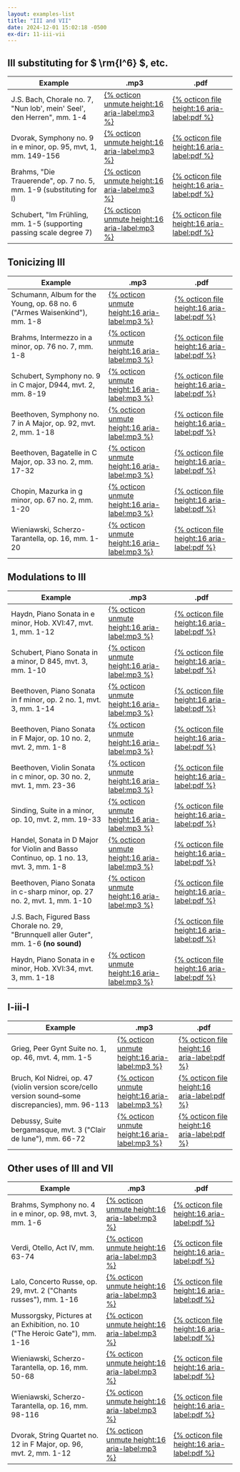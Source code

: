 ```yaml
---
layout: examples-list
title: "III and VII"
date: 2024-12-01 15:02:18 -0500
ex-dir: 11-iii-vii
---
```


## III substituting for $ \rm{I^6} $, etc.

<table class="tablesaw tablesaw-stack" data-tablesaw-mode="stack">
  <thead>
    <tr>
      <th>Example</th>
      <th>.mp3</th>
      <th>.pdf</th>
    </tr>
  </thead>
  <tbody>
    <tr>
      <td>J.S. Bach, Chorale no. 7, &quot;Nun lob', mein' Seel', den Herren&quot;, mm. 1-4</td>
      <td><a href="{{site.baseurl}}/examples/{{page.ex-dir}}/37a.mp3">{% octicon unmute height:16 aria-label:mp3 %}</a></td>
      <td><a href="{{site.baseurl}}/examples/{{page.ex-dir}}/37a.pdf">{% octicon file height:16 aria-label:pdf %}</a></td>
    </tr>
    <tr>
      <td>Dvorak, Symphony no. 9 in e minor, op. 95, mvt, 1, mm. 149-156</td>
      <td><a href="{{site.baseurl}}/examples/{{page.ex-dir}}/37b.mp3">{% octicon unmute height:16 aria-label:mp3 %}</a></td>
      <td><a href="{{site.baseurl}}/examples/{{page.ex-dir}}/37b.pdf">{% octicon file height:16 aria-label:pdf %}</a></td>
    </tr>
    <tr>
      <td>Brahms, &quot;Die Trauerende&quot;, op. 7 no. 5, mm. 1-9 (substituting for I) </td>
      <td><a href="{{site.baseurl}}/examples/{{page.ex-dir}}/37d.mp3">{% octicon unmute height:16 aria-label:mp3 %}</a></td>
      <td><a href="{{site.baseurl}}/examples/{{page.ex-dir}}/37d.pdf">{% octicon file height:16 aria-label:pdf %}</a></td>
    </tr>
    <tr>
      <td>Schubert, &quot;Im Fr&uuml;hling, mm. 1-5 (supporting passing scale degree 7) </td>
      <td><a href="{{site.baseurl}}/examples/{{page.ex-dir}}/37e.mp3">{% octicon unmute height:16 aria-label:mp3 %}</a></td>
      <td><a href="{{site.baseurl}}/examples/{{page.ex-dir}}/37e.pdf">{% octicon file height:16 aria-label:pdf %}</a></td>
    </tr>

  </tbody>
</table>

## Tonicizing III

<table class="tablesaw tablesaw-stack" data-tablesaw-mode="stack">
  <thead>
    <tr>
      <th>Example</th>
      <th>.mp3</th>
      <th>.pdf</th>
    </tr>
  </thead>
  <tbody>
    <tr>
      <td>Schumann, Album for the Young, op. 68 no. 6 (&quot;Armes Waisenkind&quot;), mm. 1-8</td>
      <td><a href="{{site.baseurl}}/examples/{{page.ex-dir}}/37f.mp3">{% octicon unmute height:16 aria-label:mp3 %}</a></td>
      <td><a href="{{site.baseurl}}/examples/{{page.ex-dir}}/37f.pdf">{% octicon file height:16 aria-label:pdf %}</a></td>
    </tr>
    <tr>
      <td>Brahms, Intermezzo in a minor, op. 76 no. 7, mm. 1-8</td>
      <td><a href="{{site.baseurl}}/examples/{{page.ex-dir}}/37g.mp3">{% octicon unmute height:16 aria-label:mp3 %}</a></td>
      <td><a href="{{site.baseurl}}/examples/{{page.ex-dir}}/37g.pdf">{% octicon file height:16 aria-label:pdf %}</a></td>
    </tr>
    <tr>
      <td>Schubert, Symphony no. 9 in C major, D944, mvt. 2, mm. 8-19</td>
      <td><a href="{{site.baseurl}}/examples/{{page.ex-dir}}/37h.mp3">{% octicon unmute height:16 aria-label:mp3 %}</a></td>
      <td><a href="{{site.baseurl}}/examples/{{page.ex-dir}}/37h.pdf">{% octicon file height:16 aria-label:pdf %}</a></td>
    </tr>
    <tr>
      <td>Beethoven, Symphony no. 7 in A Major, op. 92, mvt. 2, mm. 1-18</td>
      <td><a href="{{site.baseurl}}/examples/{{page.ex-dir}}/37i.mp3">{% octicon unmute height:16 aria-label:mp3 %}</a></td>
      <td><a href="{{site.baseurl}}/examples/{{page.ex-dir}}/37i.pdf">{% octicon file height:16 aria-label:pdf %}</a></td>
    </tr>
    <tr>
      <td>Beethoven, Bagatelle in C Major, op. 33 no. 2, mm. 17-32</td>
      <td><a href="{{site.baseurl}}/examples/{{page.ex-dir}}/37j.mp3">{% octicon unmute height:16 aria-label:mp3 %}</a></td>
      <td><a href="{{site.baseurl}}/examples/{{page.ex-dir}}/37j.pdf">{% octicon file height:16 aria-label:pdf %}</a></td>
    </tr>
    <tr>
      <td>Chopin, Mazurka in g minor, op. 67 no. 2, mm. 1-20</td>
      <td><a href="{{site.baseurl}}/examples/{{page.ex-dir}}/37k.mp3">{% octicon unmute height:16 aria-label:mp3 %}</a></td>
      <td><a href="{{site.baseurl}}/examples/{{page.ex-dir}}/37k.pdf">{% octicon file height:16 aria-label:pdf %}</a></td>
    </tr>
    <tr>
      <td>Wieniawski, Scherzo-Tarantella, op. 16, mm. 1-20</td>
      <td><a href="{{site.baseurl}}/examples/{{page.ex-dir}}/37l.mp3">{% octicon unmute height:16 aria-label:mp3 %}</a></td>
      <td><a href="{{site.baseurl}}/examples/{{page.ex-dir}}/37l.pdf">{% octicon file height:16 aria-label:pdf %}</a></td>
    </tr>

  </tbody>
</table>

## Modulations to III

<table class="tablesaw tablesaw-stack" data-tablesaw-mode="stack">
  <thead>
    <tr>
      <th>Example</th>
      <th>.mp3</th>
      <th>.pdf</th>
    </tr>
  </thead>
  <tbody>
    <tr>
      <td>Haydn, Piano Sonata in e minor, Hob. XVI:47, mvt. 1, mm. 1-12</td>
      <td><a href="{{site.baseurl}}/examples/{{page.ex-dir}}/37m.mp3">{% octicon unmute height:16 aria-label:mp3 %}</a></td>
      <td><a href="{{site.baseurl}}/examples/{{page.ex-dir}}/37m.pdf">{% octicon file height:16 aria-label:pdf %}</a></td>
    </tr>
    <tr>
      <td>Schubert, Piano Sonata in a minor, D 845, mvt. 3, mm. 1-10</td>
      <td><a href="{{site.baseurl}}/examples/{{page.ex-dir}}/37n.mp3">{% octicon unmute height:16 aria-label:mp3 %}</a></td>
      <td><a href="{{site.baseurl}}/examples/{{page.ex-dir}}/37n.pdf">{% octicon file height:16 aria-label:pdf %}</a></td>
    </tr>
    <tr>
      <td>Beethoven, Piano Sonata in f minor, op. 2 no. 1, mvt. 3, mm. 1-14</td>
      <td><a href="{{site.baseurl}}/examples/{{page.ex-dir}}/37o.mp3">{% octicon unmute height:16 aria-label:mp3 %}</a></td>
      <td><a href="{{site.baseurl}}/examples/{{page.ex-dir}}/37o.pdf">{% octicon file height:16 aria-label:pdf %}</a></td>
    </tr>
    <tr>
      <td>Beethoven, Piano Sonata in F Major, op. 10 no. 2, mvt. 2, mm. 1-8</td>
      <td><a href="{{site.baseurl}}/examples/{{page.ex-dir}}/37p.mp3">{% octicon unmute height:16 aria-label:mp3 %}</a></td>
      <td><a href="{{site.baseurl}}/examples/{{page.ex-dir}}/37p.pdf">{% octicon file height:16 aria-label:pdf %}</a></td>
    </tr>
    <tr>
      <td>Beethoven, Violin Sonata in c minor, op. 30 no. 2, mvt. 1, mm. 23-36</td>
      <td><a href="{{site.baseurl}}/examples/{{page.ex-dir}}/37q.mp3">{% octicon unmute height:16 aria-label:mp3 %}</a></td>
      <td><a href="{{site.baseurl}}/examples/{{page.ex-dir}}/37q.pdf">{% octicon file height:16 aria-label:pdf %}</a></td>
    </tr>
    <tr>
      <td>Sinding, Suite in a minor, op. 10, mvt. 2, mm. 19-33</td>
      <td><a href="{{site.baseurl}}/examples/{{page.ex-dir}}/37r.mp3">{% octicon unmute height:16 aria-label:mp3 %}</a></td>
      <td><a href="{{site.baseurl}}/examples/{{page.ex-dir}}/37t.pdf">{% octicon file height:16 aria-label:pdf %}</a></td>
    </tr>
    <tr>
      <td>Handel, Sonata in D Major for Violin and Basso Continuo, op. 1 no. 13, mvt. 3, mm. 1-8</td>
      <td><a href="{{site.baseurl}}/examples/{{page.ex-dir}}/37s.mp3">{% octicon unmute height:16 aria-label:mp3 %}</a></td>
      <td><a href="{{site.baseurl}}/examples/{{page.ex-dir}}/37s.pdf">{% octicon file height:16 aria-label:pdf %}</a></td>
    </tr>
    <tr>
      <td>Beethoven, Piano Sonata in c-sharp minor, op. 27 no. 2, mvt. 1, mm. 1-10</td>
      <td><a href="{{site.baseurl}}/examples/{{page.ex-dir}}/37t.mp3">{% octicon unmute height:16 aria-label:mp3 %}</a></td>
      <td><a href="{{site.baseurl}}/examples/{{page.ex-dir}}/37t.pdf">{% octicon file height:16 aria-label:pdf %}</a></td>
    </tr>
    <tr>
      <td>J.S. Bach, Figured Bass Chorale no. 29, &quot;Brunnquell aller Guter&quot;, mm. 1-6 <strong>(no sound)</strong></td>
      <td></td>
      <td><a href="{{site.baseurl}}/examples/{{page.ex-dir}}/37u.pdf">{% octicon file height:16 aria-label:pdf %}</a></td>
    </tr>
    <tr>
      <td>Haydn, Piano Sonata in e minor, Hob. XVI:34, mvt. 3, mm. 1-18</td>
      <td><a href="{{site.baseurl}}/examples/{{page.ex-dir}}/37v.mp3">{% octicon unmute height:16 aria-label:mp3 %}</a></td>
      <td><a href="{{site.baseurl}}/examples/{{page.ex-dir}}/37v.pdf">{% octicon file height:16 aria-label:pdf %}</a></td>
    </tr>

  </tbody>
</table>

## I-iii-I

<table class="tablesaw tablesaw-stack" data-tablesaw-mode="stack">
  <thead>
    <tr>
      <th>Example</th>
      <th>.mp3</th>
      <th>.pdf</th>
    </tr>
  </thead>
  <tbody>
    <tr>
      <td>Grieg, Peer Gynt Suite no. 1, op. 46, mvt. 4, mm. 1-5</td>
      <td><a href="{{site.baseurl}}/examples/{{page.ex-dir}}/37w.mp3">{% octicon unmute height:16 aria-label:mp3 %}</a></td>
      <td><a href="{{site.baseurl}}/examples/{{page.ex-dir}}/37w.pdf">{% octicon file height:16 aria-label:pdf %}</a></td>
    </tr>
    <tr>
      <td>Bruch, Kol Nidrei, op. 47 (violin version score/cello version sound&#8211;some discrepancies), mm. 96-113</td>
      <td><a href="{{site.baseurl}}/examples/{{page.ex-dir}}/37x.mp3">{% octicon unmute height:16 aria-label:mp3 %}</a></td>
      <td><a href="{{site.baseurl}}/examples/{{page.ex-dir}}/37x.pdf">{% octicon file height:16 aria-label:pdf %}</a></td>
    </tr>
    <tr>
      <td>Debussy, Suite bergamasque, mvt. 3 (&quot;Clair de lune&quot;), mm. 66-72</td>
      <td><a href="{{site.baseurl}}/examples/{{page.ex-dir}}/37y.mp3">{% octicon unmute height:16 aria-label:mp3 %}</a></td>
      <td><a href="{{site.baseurl}}/examples/{{page.ex-dir}}/37y.pdf">{% octicon file height:16 aria-label:pdf %}</a></td>
    </tr>

  </tbody>
</table>

## Other uses of III and VII

<table class="tablesaw tablesaw-stack" data-tablesaw-mode="stack">
  <thead>
    <tr>
      <th>Example</th>
      <th>.mp3</th>
      <th>.pdf</th>
    </tr>
  </thead>
  <tbody>
    <tr>
      <td>Brahms, Symphony no. 4 in e minor, op. 98, mvt. 3, mm. 1-6</td>
      <td><a href="{{site.baseurl}}/examples/{{page.ex-dir}}/37z.mp3">{% octicon unmute height:16 aria-label:mp3 %}</a></td>
      <td><a href="{{site.baseurl}}/examples/{{page.ex-dir}}/37z.pdf">{% octicon file height:16 aria-label:pdf %}</a></td>
    </tr>
    <tr>
      <td>Verdi, Otello, Act IV, mm. 63-74</td>
      <td><a href="{{site.baseurl}}/examples/{{page.ex-dir}}/37a1.mp3">{% octicon unmute height:16 aria-label:mp3 %}</a></td>
      <td><a href="{{site.baseurl}}/examples/{{page.ex-dir}}/37a1.pdf">{% octicon file height:16 aria-label:pdf %}</a></td>
    </tr>
    <tr>
      <td>Lalo, Concerto Russe, op. 29, mvt. 2 (&quot;Chants russes&quot;), mm. 1-16</td>
      <td><a href="{{site.baseurl}}/examples/{{page.ex-dir}}/37b1.mp3">{% octicon unmute height:16 aria-label:mp3 %}</a></td>
      <td><a href="{{site.baseurl}}/examples/{{page.ex-dir}}/37b1.pdf">{% octicon file height:16 aria-label:pdf %}</a></td>
    </tr>
    <tr>
      <td>Mussorgsky, Pictures at an Exhibition, no. 10 (&quot;The Heroic Gate&quot;), mm. 1-16</td>
      <td><a href="{{site.baseurl}}/examples/{{page.ex-dir}}/37c1.mp3">{% octicon unmute height:16 aria-label:mp3 %}</a></td>
      <td><a href="{{site.baseurl}}/examples/{{page.ex-dir}}/37c1.pdf">{% octicon file height:16 aria-label:pdf %}</a></td>
    </tr>
    <tr>
      <td>Wieniawski, Scherzo-Tarantella, op. 16, mm. 50-68</td>
      <td><a href="{{site.baseurl}}/examples/{{page.ex-dir}}/37d1.mp3">{% octicon unmute height:16 aria-label:mp3 %}</a></td>
      <td><a href="{{site.baseurl}}/examples/{{page.ex-dir}}/37d1.pdf">{% octicon file height:16 aria-label:pdf %}</a></td>
    </tr>
    <tr>
      <td>Wieniawski, Scherzo-Tarantella, op. 16, mm. 98-116</td>
      <td><a href="{{site.baseurl}}/examples/{{page.ex-dir}}/37e1.mp3">{% octicon unmute height:16 aria-label:mp3 %}</a></td>
      <td><a href="{{site.baseurl}}/examples/{{page.ex-dir}}/37e1.pdf">{% octicon file height:16 aria-label:pdf %}</a></td>
    </tr>
    <tr>
      <td>Dvorak, String Quartet no. 12 in F Major, op. 96, mvt. 2, mm. 1-12</td>
      <td><a href="{{site.baseurl}}/examples/{{page.ex-dir}}/37f1.mp3">{% octicon unmute height:16 aria-label:mp3 %}</a></td>
      <td><a href="{{site.baseurl}}/examples/{{page.ex-dir}}/37f1.pdf">{% octicon file height:16 aria-label:pdf %}</a></td>
    </tr>

  </tbody>
</table>
